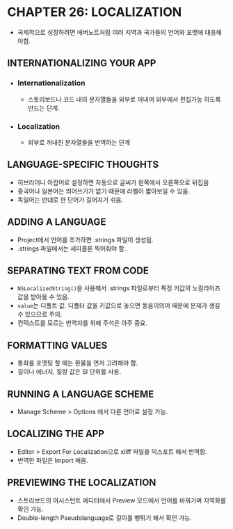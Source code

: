 # CHAPTER 26: LOCALIZATION
- 국제적으로 성장하려면 에버노트처럼 여러 지역과 국가들의 언어와 포맷에 대응해야함.

## INTERNATIONALIZING YOUR APP
- ### Internationalization
  - 스토리보드나 코드 내의 문자열들을 외부로 꺼내어 외부에서 편집가능 하도록 만드는 단계.
- ### Localization
  - 외부로 꺼내진 문자열들을 번역하는 단계

## LANGUAGE-SPECIFIC THOUGHTS
- 히브리어나 아랍어로 설정하면 자동으로 글씨가 왼쪽에서 오른쪽으로 뒤집음
- 중국어나 일본어는 띄어쓰기가 없기 때문에 라벨이 짧아보일 수 있음.
- 독일어는 반대로 한 단어가 길어지기 쉬움.

## ADDING A LANGUAGE
- Project에서 언어를 추가하면 .strings 파일이 생성됨.
- .strings 파일에서는 세미콜론 찍어줘야 함.

## SEPARATING TEXT FROM CODE
- `NSLocalizedString()`을 사용해서 .strings 파일로부터 특정 키값의 노컬라이즈 값을 받아올 수 있음.
- `value`는 디폴트 값. 디폴터 값을 키값으로 놓으면 동음이의어 때문에 문제가 생길 수 있으므로 주의.
- 컨텍스트를 모르는 번역자를 위해 주석은 아주 중요.

## FORMATTING VALUES
- 통화를 포맷팅 할 때는 환율을 먼저 고려해야 함.
- 길이나 에너지, 질량 값은 SI 단위를 사용.

## RUNNING A LANGUAGE SCHEME
- Manage Scheme > Options 에서 다른 언어로 설정 가능.

## LOCALIZING THE APP
- Editor > Export For Localization으로 xliff 파일을 익스포트 해서 번역함.
- 번역한 파일은 Import 해옴.

## PREVIEWING THE LOCALIZATION
- 스토리보드의 어시스턴트 에디터에서 Preview 모드에서 언어를 바꿔가며 지역화를 확인 가능.
- Double-length Pseudolanguage로 길이를 뻥튀기 해서 확인 가능.

